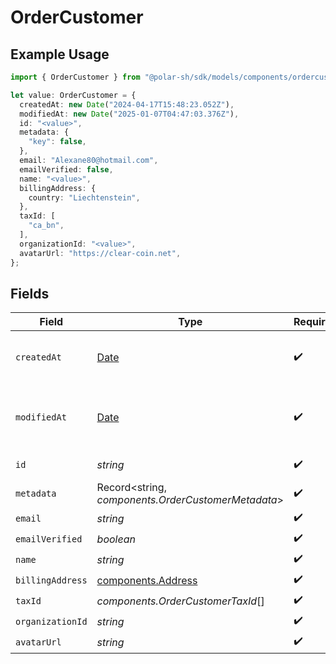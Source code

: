 # OrderCustomer

## Example Usage

```typescript
import { OrderCustomer } from "@polar-sh/sdk/models/components/ordercustomer.js";

let value: OrderCustomer = {
  createdAt: new Date("2024-04-17T15:48:23.052Z"),
  modifiedAt: new Date("2025-01-07T04:47:03.376Z"),
  id: "<value>",
  metadata: {
    "key": false,
  },
  email: "Alexane80@hotmail.com",
  emailVerified: false,
  name: "<value>",
  billingAddress: {
    country: "Liechtenstein",
  },
  taxId: [
    "ca_bn",
  ],
  organizationId: "<value>",
  avatarUrl: "https://clear-coin.net",
};
```

## Fields

| Field                                                                                         | Type                                                                                          | Required                                                                                      | Description                                                                                   |
| --------------------------------------------------------------------------------------------- | --------------------------------------------------------------------------------------------- | --------------------------------------------------------------------------------------------- | --------------------------------------------------------------------------------------------- |
| `createdAt`                                                                                   | [Date](https://developer.mozilla.org/en-US/docs/Web/JavaScript/Reference/Global_Objects/Date) | :heavy_check_mark:                                                                            | Creation timestamp of the object.                                                             |
| `modifiedAt`                                                                                  | [Date](https://developer.mozilla.org/en-US/docs/Web/JavaScript/Reference/Global_Objects/Date) | :heavy_check_mark:                                                                            | Last modification timestamp of the object.                                                    |
| `id`                                                                                          | *string*                                                                                      | :heavy_check_mark:                                                                            | The ID of the object.                                                                         |
| `metadata`                                                                                    | Record<string, *components.OrderCustomerMetadata*>                                            | :heavy_check_mark:                                                                            | N/A                                                                                           |
| `email`                                                                                       | *string*                                                                                      | :heavy_check_mark:                                                                            | N/A                                                                                           |
| `emailVerified`                                                                               | *boolean*                                                                                     | :heavy_check_mark:                                                                            | N/A                                                                                           |
| `name`                                                                                        | *string*                                                                                      | :heavy_check_mark:                                                                            | N/A                                                                                           |
| `billingAddress`                                                                              | [components.Address](../../models/components/address.md)                                      | :heavy_check_mark:                                                                            | N/A                                                                                           |
| `taxId`                                                                                       | *components.OrderCustomerTaxId*[]                                                             | :heavy_check_mark:                                                                            | N/A                                                                                           |
| `organizationId`                                                                              | *string*                                                                                      | :heavy_check_mark:                                                                            | N/A                                                                                           |
| `avatarUrl`                                                                                   | *string*                                                                                      | :heavy_check_mark:                                                                            | N/A                                                                                           |